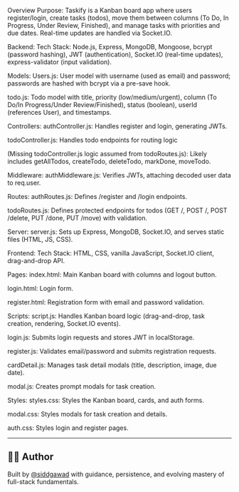 Overview
Purpose: Taskify is a Kanban board app where users register/login, create tasks (todos), move them between columns (To Do, In Progress, Under Review, Finished), and manage tasks with priorities and due dates. Real-time updates are handled via Socket.IO.

Backend:
Tech Stack: Node.js, Express, MongoDB, Mongoose, bcrypt (password hashing), JWT (authentication), Socket.IO (real-time updates), express-validator (input validation).

Models:
Users.js: User model with username (used as email) and password; passwords are hashed with bcrypt via a pre-save hook.

todo.js: Todo model with title, priority (low/medium/urgent), column (To Do/In Progress/Under Review/Finished), status (boolean), userId (references User), and timestamps.

Controllers:
authController.js: Handles register and login, generating JWTs.

todoController.js: Handles todo endpoints for routing logic

(Missing todoController.js logic assumed from todoRoutes.js): Likely includes getAllTodos, createTodo, deleteTodo, markDone, moveTodo.

Middleware:
authMiddleware.js: Verifies JWTs, attaching decoded user data to req.user.

Routes:
authRoutes.js: Defines /register and /login endpoints.

todoRoutes.js: Defines protected endpoints for todos (GET /, POST /, POST /delete, PUT /done, PUT /move) with validation.

Server:
server.js: Sets up Express, MongoDB, Socket.IO, and serves static files (HTML, JS, CSS).

Frontend:
Tech Stack: HTML, CSS, vanilla JavaScript, Socket.IO client, drag-and-drop API.

Pages:
index.html: Main Kanban board with columns and logout button.

login.html: Login form.

register.html: Registration form with email and password validation.

Scripts:
script.js: Handles Kanban board logic (drag-and-drop, task creation, rendering, Socket.IO events).

login.js: Submits login requests and stores JWT in localStorage.

register.js: Validates email/password and submits registration requests.

cardDetail.js: Manages task detail modals (title, description, image, due date).

modal.js: Creates prompt modals for task creation.

Styles:
styles.css: Styles the Kanban board, cards, and auth forms.

modal.css: Styles modals for task creation and details.

auth.css: Styles login and register pages.


---

## 👨‍💻 Author

Built by [@siddgawad](https://github.com/siddgawad) with guidance, persistence, and evolving mastery of full-stack fundamentals.
